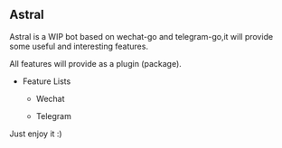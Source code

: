 Astral
---
Astral is a WIP bot based on wechat-go and telegram-go,it will provide some useful and interesting features.

All features will provide as a plugin (package).

* Feature Lists

    * Wechat

    * Telegram

Just enjoy it :)
